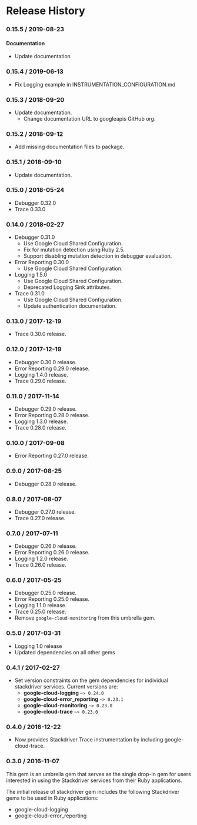 # Release History

### 0.15.5 / 2019-08-23

#### Documentation

* Update documentation

### 0.15.4 / 2019-06-13

* Fix Logging example in INSTRUMENTATION_CONFIGURATION.md

### 0.15.3 / 2018-09-20

* Update documentation.
  * Change documentation URL to googleapis GitHub org.

### 0.15.2 / 2018-09-12

* Add missing documentation files to package.

### 0.15.1 / 2018-09-10

* Update documentation.

### 0.15.0 / 2018-05-24

* Debugger 0.32.0
* Trace 0.33.0

### 0.14.0 / 2018-02-27

* Debugger 0.31.0
  * Use Google Cloud Shared Configuration.
  * Fix for mutation detection using Ruby 2.5.
  * Support disabling mutation detection in debugger evaluation.
* Error Reporting 0.30.0
  * Use Google Cloud Shared Configuration.
* Logging 1.5.0
  * Use Google Cloud Shared Configuration.
  * Deprecated Logging Sink attributes.
* Trace 0.31.0
  * Use Google Cloud Shared Configuration.
  * Update authentication documentation.

### 0.13.0 / 2017-12-19

* Trace 0.30.0 release.

### 0.12.0 / 2017-12-19

* Debugger 0.30.0 release.
* Error Reporting 0.29.0 release.
* Logging 1.4.0 release.
* Trace 0.29.0 release.

### 0.11.0 / 2017-11-14

* Debugger 0.29.0 release.
* Error Reporting 0.28.0 release.
* Logging 1.3.0 release.
* Trace 0.28.0 release.

### 0.10.0 / 2017-09-08

* Error Reporting 0.27.0 release.

### 0.9.0 / 2017-08-25

* Debugger 0.28.0 release.

### 0.8.0 / 2017-08-07

* Debugger 0.27.0 release.
* Trace 0.27.0 release.

### 0.7.0 / 2017-07-11

* Debugger 0.26.0 release.
* Error Reporting 0.26.0 release.
* Logging 1.2.0 release.
* Trace 0.26.0 release.

### 0.6.0 / 2017-05-25

* Debugger 0.25.0 release.
* Error Reporting 0.25.0 release.
* Logging 1.1.0 release.
* Trace 0.25.0 release.
* Remove `google-cloud-monitoring` from this umbrella gem.

### 0.5.0 / 2017-03-31

* Logging 1.0 release
* Updated dependencies on all other gems

### 0.4.1 / 2017-02-27

* Set version constraints on the gem dependencies for individual stackdriver services. Current versions are:
  * **google-cloud-logging** `~> 0.24.0`
  * **google-cloud-error_reporting** `~> 0.23.1`
  * **google-cloud-monitoring** `~> 0.23.0`
  * **google-cloud-trace** `~> 0.23.0`

### 0.4.0 / 2016-12-22

* Now provides Stackdriver Trace instrumentation by including google-cloud-trace.

### 0.3.0 / 2016-11-07

This gem is an umbrella gem that serves as the single drop-in gem for users interested in using the Stackdriver services from their Ruby applications.

The initial release of stackdriver gem includes the following Stackdriver gems to be used in Ruby applications:
* google-cloud-logging
* google-cloud-error_reporting
